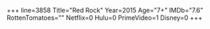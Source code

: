 +++
line=3858
Title="Red Rock"
Year=2015
Age="7+"
IMDb="7.6"
RottenTomatoes=""
Netflix=0
Hulu=0
PrimeVideo=1
Disney=0
+++

